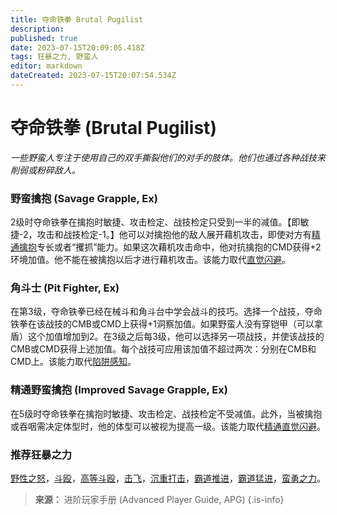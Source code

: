 ```yaml
---
title: 夺命铁拳 Brutal Pugilist
description: 
published: true
date: 2023-07-15T20:09:05.418Z
tags: 狂暴之力, 野蛮人
editor: markdown
dateCreated: 2023-07-15T20:07:54.534Z
---
```


# 夺命铁拳 (Brutal Pugilist)
*一些野蛮人专注于使用自己的双手撕裂他们的对手的肢体。他们也通过各种战技来削弱或粉碎敌人。*
 
### 野蛮擒抱 (Savage Grapple, Ex)
2级时夺命铁拳在擒抱时敏捷、攻击检定、战技检定只受到一半的减值。【即敏捷-2，攻击和战技检定-1。】他可以对擒抱他的敌人展开藉机攻击，即使对方有[精通擒抱](/专长/精通擒抱)专长或者“攫抓”能力。如果这次藉机攻击命中，他对抗擒抱的CMD获得+2环境加值。他不能在被擒抱以后才进行藉机攻击。该能力取代[直觉闪避](/野蛮人#直觉闪避-uncanny-dodge-ex)。

### 角斗士 (Pit Fighter, Ex)
在第3级，夺命铁拳已经在械斗和角斗台中学会战斗的技巧。选择一个战技，夺命铁拳在该战技的CMB或CMD上获得+1洞察加值。如果野蛮人没有穿铠甲（可以拿盾）这个加值增加到2。在3级之后每3级，他可以选择另一项战技，并使该战技的CMB或CMD获得上述加值。每个战技可应用该加值不超过两次：分别在CMB和CMD上。该能力取代[陷阱感知](/野蛮人#陷阱感知-trap-sense-ex)。

### 精通野蛮擒抱 (Improved Savage Grapple, Ex)
在5级时夺命铁拳在擒抱时敏捷、攻击检定、战技检定不受减值。此外，当被擒抱或吞咽需决定体型时，他的体型可以被视为提高一级。该能力取代[精通直觉闪避](/野蛮人#精通直觉闪避-improved-uncanny-dodge-ex)。

### 推荐狂暴之力
[野性之怒](/狂暴之力/野性之怒)，[斗殴](/狂暴之力/斗殴)，[高等斗殴](/狂暴之力/高等斗殴)，[击飞](/狂暴之力/击飞)，[沉重打击](/狂暴之力/沉重打击)，[霸道推进](/狂暴之力/霸道推进)，[霸道猛进](/狂暴之力/霸道猛进)，[蛮勇之力](/狂暴之力/蛮勇之力)。

> **来源：** 进阶玩家手册 (Advanced Player Guide, APG)
{.is-info}


 

